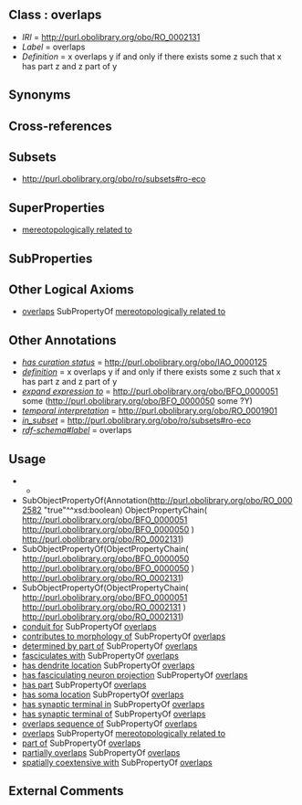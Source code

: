 
## Class : overlaps

 * *IRI* = http://purl.obolibrary.org/obo/RO_0002131
 * *Label* = overlaps
 * *Definition* = x overlaps y if and only if there exists some z such that x has part z and z part of y

## Synonyms


## Cross-references


## Subsets

 * http://purl.obolibrary.org/obo/ro/subsets#ro-eco

## SuperProperties

 * [mereotopologically related to](../../RO/23/RO_0002323.md)

## SubProperties


## Other Logical Axioms

 * [overlaps](../../RO/31/RO_0002131.md) SubPropertyOf [mereotopologically related to](../../RO/23/RO_0002323.md)

## Other Annotations

 * *[has curation status](../../IAO/14/IAO_0000114.md)* = http://purl.obolibrary.org/obo/IAO_0000125
 * *[definition](../../IAO/15/IAO_0000115.md)* = x overlaps y if and only if there exists some z such that x has part z and z part of y
 * *[expand expression to](../../IAO/24/IAO_0000424.md)* = http://purl.obolibrary.org/obo/BFO_0000051 some (http://purl.obolibrary.org/obo/BFO_0000050 some ?Y)
 * *[temporal interpretation](../../RO/00/RO_0001900.md)* = http://purl.obolibrary.org/obo/RO_0001901
 * *[in_subset](../../et/oboInOwl#inSubset.md)* = http://purl.obolibrary.org/obo/ro/subsets#ro-eco
 * *[rdf-schema#label](../../el/rdf-schema#label.md)* = overlaps

## Usage

 * -
 * SubObjectPropertyOf(Annotation(<http://purl.obolibrary.org/obo/RO_0002582> "true"^^xsd:boolean) ObjectPropertyChain( <http://purl.obolibrary.org/obo/BFO_0000051> <http://purl.obolibrary.org/obo/BFO_0000050> ) <http://purl.obolibrary.org/obo/RO_0002131>)
 * SubObjectPropertyOf(ObjectPropertyChain( <http://purl.obolibrary.org/obo/BFO_0000050> <http://purl.obolibrary.org/obo/BFO_0000050> ) <http://purl.obolibrary.org/obo/RO_0002131>)
 * SubObjectPropertyOf(ObjectPropertyChain( <http://purl.obolibrary.org/obo/BFO_0000051> <http://purl.obolibrary.org/obo/RO_0002131> ) <http://purl.obolibrary.org/obo/RO_0002131>)
 * [conduit for](../../RO/70/RO_0002570.md) SubPropertyOf [overlaps](../../RO/31/RO_0002131.md)
 * [contributes to morphology of](../../RO/33/RO_0002433.md) SubPropertyOf [overlaps](../../RO/31/RO_0002131.md)
 * [determined by part of](../../RO/09/RO_0002509.md) SubPropertyOf [overlaps](../../RO/31/RO_0002131.md)
 * [fasciculates with](../../RO/01/RO_0002101.md) SubPropertyOf [overlaps](../../RO/31/RO_0002131.md)
 * [has dendrite location](../../RO/60/RO_0002360.md) SubPropertyOf [overlaps](../../RO/31/RO_0002131.md)
 * [has fasciculating neuron projection](../../RO/32/RO_0002132.md) SubPropertyOf [overlaps](../../RO/31/RO_0002131.md)
 * [has part](../../BFO/51/BFO_0000051.md) SubPropertyOf [overlaps](../../RO/31/RO_0002131.md)
 * [has soma location](../../RO/00/RO_0002100.md) SubPropertyOf [overlaps](../../RO/31/RO_0002131.md)
 * [has synaptic terminal in](../../RO/30/RO_0002130.md) SubPropertyOf [overlaps](../../RO/31/RO_0002131.md)
 * [has synaptic terminal of](../../RO/06/RO_0002006.md) SubPropertyOf [overlaps](../../RO/31/RO_0002131.md)
 * [overlaps sequence of](../../RO/26/RO_0002526.md) SubPropertyOf [overlaps](../../RO/31/RO_0002131.md)
 * [overlaps](../../RO/31/RO_0002131.md) SubPropertyOf [mereotopologically related to](../../RO/23/RO_0002323.md)
 * [part of](../../BFO/50/BFO_0000050.md) SubPropertyOf [overlaps](../../RO/31/RO_0002131.md)
 * [partially overlaps](../../RO/51/RO_0002151.md) SubPropertyOf [overlaps](../../RO/31/RO_0002131.md)
 * [spatially coextensive with](../../RO/79/RO_0002379.md) SubPropertyOf [overlaps](../../RO/31/RO_0002131.md)

## External Comments

